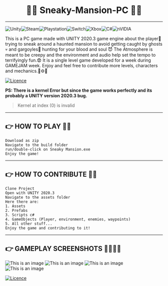 # <h1 align="center">🧟‍♀️ Sneaky-Mansion-PC 🦉👻</h1>
-------------------------------------------------------------------------------------------------------------------------------------------------------------------------
![Unity](https://img.shields.io/badge/unity-%23000000.svg?style=for-the-badge&logo=unity&logoColor=white)![Steam](https://img.shields.io/badge/steam-%23000000.svg?style=for-the-badge&logo=steam&logoColor=white)![Playstation](https://img.shields.io/badge/Playstation-003791?style=for-the-badge&logo=playstation&logoColor=white)![Switch](https://img.shields.io/badge/Switch-E60012?style=for-the-badge&logo=nintendo-switch&logoColor=white)![Xbox](https://img.shields.io/badge/xbox-%23107C10.svg?style=for-the-badge&logo=xbox&logoColor=white)![C#](https://img.shields.io/badge/c%23-%23239120.svg?style=for-the-badge&logo=c-sharp&logoColor=white)![nVIDIA](https://img.shields.io/badge/nVIDIA-%2376B900.svg?style=for-the-badge&logo=nVIDIA&logoColor=white)

This is a PC game made with UNITY 2020.3 game engine about the player🤗 trying to sneak around a haunted mansion to avoid getting caught by ghosts💀 and gargoyles👹 hunting for your blood and soul 😈
The Atmosphere is meant to be creepy and the environment and audio help set the tempo to terrifyingly fun.😨
It is a single level game developed for a week during GAMEJAM week.
Enjoy and feel free to contribute more levels, characters and mechanics.🔧⚙️🧲

[![Licence](https://img.shields.io/github/license/Ileriayo/markdown-badges?style=for-the-badge)](./LICENSE)

**PS: There is a kernel Error but since the game works perfectly and its probably a UNITY version 2020.3 bug.**
>Kernel at index (0) is invalid 
-----------------------------------------------------------------------------------------------------------------------------------------------------------------------
## 👉 HOW TO PLAY 🤠🏃
```
Download as zip
Navigate to the build folder
run/double-click on Sneaky Mansion.exe
Enjoy the game!
```
-----------------------------------------------------------------------------------------------------------------------------------------------------------------------
## 👉 HOW TO CONTRIBUTE 🦜🌳
```
Clone Project
Open with UNITY 2020.3
Navigate to the assets folder
Here there are:
1. Assets
2. Prefabs
3. Scripts c# 
4. GameObjects (Player, environment, enemies, waypoints)
5. All other stuff...
Enjoy the game and contributing to it!
```
-----------------------------------------------------------------------------------------------------------------------------------------------------------------------
## 👉 GAMEPLAY SCREENSHOTS 🤳👏🧑‍💻
![This is an image](Screenshot%20(103).png)
![This is an image](Screenshot%20(104).png)
![This is an image](Screenshot%20(105).png)
![This is an image](Screenshot%20(106).png)

[![Licence](https://img.shields.io/github/license/Ileriayo/markdown-badges?style=for-the-badge)](./LICENSE)
